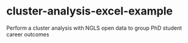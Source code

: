 # cluster-analysis-excel-example
Perform a cluster analysis with NGLS open data to group PhD student career outcomes
